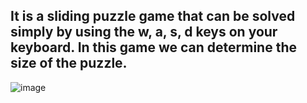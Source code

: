 ## It is a sliding puzzle game that can be solved simply by using the w, a, s, d keys on your keyboard. In this game we can determine the size of the puzzle.

![image](https://github.com/qanaryq/Sliding-Puzzle-Game/assets/131808077/c9b11e3b-0f74-4fd6-bd08-37e3a9705032)

